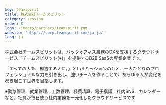 ```yaml
---
key: teamspirit
title: 株式会社チームスピリット
category: session
order: 8
logo: /images/partners/teamspirit.png
website: 'https://corp.teamspirit.com/ja-jp/'
lang: ja
---
```

株式会社チームスピリットは、バックオフィス業務のDXを支援するクラウドサービス「チームスピリット(※)」を提供するB2B SaaSの専業企業です。

「すべての人を、創造する人に。」というミッションのもと、一人ひとりのプロフェッショナルな力を引き出し、強いチームを作ることで、あらゆる人が変化を巻き起こす世界を目指します。

※勤怠管理、就業管理、工数管理、経費精算、電子稟議、社内SNS、カレンダーなど、社員が毎日使う社内業務を一元化したクラウドサービスです